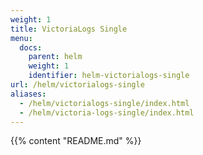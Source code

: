 ```yaml
---
weight: 1
title: VictoriaLogs Single
menu:
  docs:
    parent: helm
    weight: 1
    identifier: helm-victorialogs-single
url: /helm/victorialogs-single
aliases:
  - /helm/victorialogs-single/index.html
  - /helm/victoria-logs-single/index.html
---
```

{{% content "README.md" %}}
